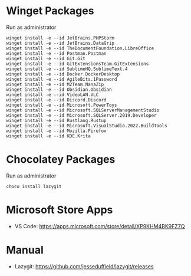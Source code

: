 # Winget Packages
Run as administrator
```
winget install -e --id JetBrains.PHPStorm
winget install -e --id JetBrains.DataGrip
winget install -e --id TheDocumentFoundation.LibreOffice
winget install -e --id Postman.Postman
winget install -e --id Git.Git
winget install -e --id GitExtensionsTeam.GitExtensions
winget install -e --id SublimeHQ.SublimeText.4
winget install -e --id Docker.DockerDesktop
winget install -e --id AgileBits.1Password
winget install -e --id M2Team.NanaZip
winget install -e --id Obsidian.Obsidian
winget install -e --id VideoLAN.VLC
winget install -e --id Discord.Discord
winget install -e --id Microsoft.PowerToys
winget install -e --id Microsoft.SQLServerManagementStudio
winget install -e --id Microsoft.SQLServer.2019.Developer
winget install -e --id Rustlang.Rustup
winget install -e --id Microsoft.VisualStudio.2022.BuildTools
winget install -e --id Mozilla.Firefox
winget install -e --id KDE.Krita
```

# Chocolatey Packages
Run as administrator
```
choco install lazygit
```

# Microsoft Store Apps
- VS Code: https://apps.microsoft.com/store/detail/XP9KHM4BK9FZ7Q 

# Manual
- Lazygit: https://github.com/jesseduffield/lazygit/releases